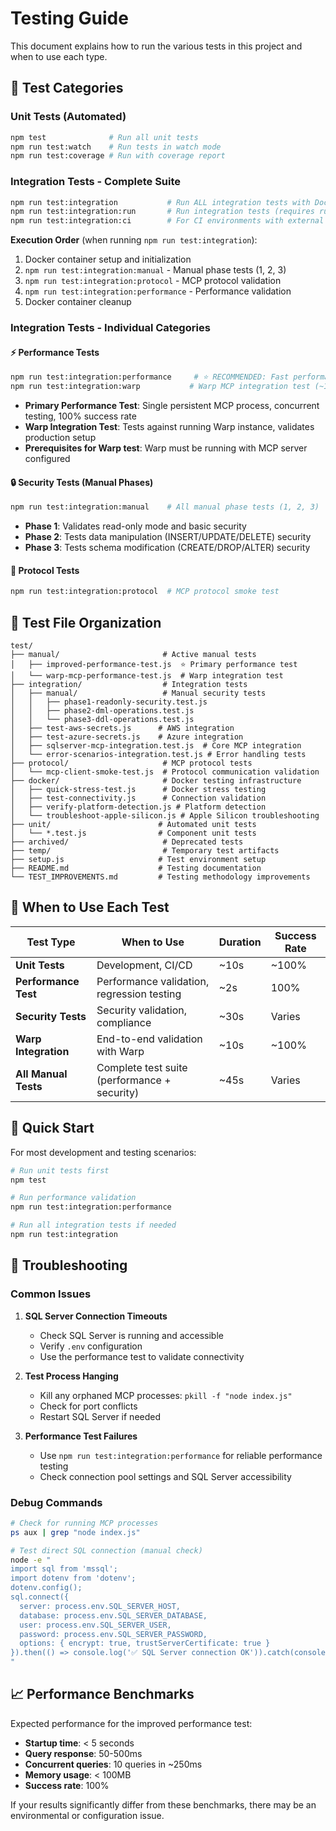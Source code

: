 # Testing Guide

This document explains how to run the various tests in this project and when to use each type.

## 🧪 Test Categories

### Unit Tests (Automated)

```bash
npm test              # Run all unit tests
npm run test:watch    # Run tests in watch mode
npm run test:coverage # Run with coverage report
```

### Integration Tests - Complete Suite

```bash
npm run test:integration           # Run ALL integration tests with Docker
npm run test:integration:run       # Run integration tests (requires running database)
npm run test:integration:ci        # For CI environments with external database
```

**Execution Order** (when running `npm run test:integration`):

1. Docker container setup and initialization
2. `npm run test:integration:manual` - Manual phase tests (1, 2, 3)
3. `npm run test:integration:protocol` - MCP protocol validation
4. `npm run test:integration:performance` - Performance validation
5. Docker container cleanup

### Integration Tests - Individual Categories

#### ⚡ Performance Tests

```bash
npm run test:integration:performance     # ⭐ RECOMMENDED: Fast performance test (~2s)
npm run test:integration:warp           # Warp MCP integration test (~10s)
```

- **Primary Performance Test**: Single persistent MCP process, concurrent testing, 100% success rate
- **Warp Integration Test**: Tests against running Warp instance, validates production setup
- **Prerequisites for Warp test**: Warp must be running with MCP server configured

#### 🔒 Security Tests (Manual Phases)

```bash
npm run test:integration:manual    # All manual phase tests (1, 2, 3)
```

- **Phase 1**: Validates read-only mode and basic security
- **Phase 2**: Tests data manipulation (INSERT/UPDATE/DELETE) security
- **Phase 3**: Tests schema modification (CREATE/DROP/ALTER) security

#### 📡 Protocol Tests

```bash
npm run test:integration:protocol  # MCP protocol smoke test
```

## 📁 Test File Organization

```text
test/
├── manual/                       # Active manual tests
│   ├── improved-performance-test.js  ⭐ Primary performance test
│   └── warp-mcp-performance-test.js  # Warp integration test
├── integration/                  # Integration tests
│   ├── manual/                   # Manual security tests
│   │   ├── phase1-readonly-security.test.js
│   │   ├── phase2-dml-operations.test.js
│   │   └── phase3-ddl-operations.test.js
│   ├── test-aws-secrets.js      # AWS integration
│   ├── test-azure-secrets.js    # Azure integration
│   ├── sqlserver-mcp-integration.test.js  # Core MCP integration
│   └── error-scenarios-integration.test.js # Error handling tests
├── protocol/                     # MCP protocol tests
│   └── mcp-client-smoke-test.js  # Protocol communication validation
├── docker/                       # Docker testing infrastructure
│   ├── quick-stress-test.js      # Docker stress testing
│   ├── test-connectivity.js      # Connection validation
│   ├── verify-platform-detection.js # Platform detection
│   └── troubleshoot-apple-silicon.js # Apple Silicon troubleshooting
├── unit/                        # Automated unit tests
│   └── *.test.js                # Component unit tests
├── archived/                     # Deprecated tests
├── temp/                         # Temporary test artifacts
├── setup.js                     # Test environment setup
├── README.md                    # Testing documentation
└── TEST_IMPROVEMENTS.md         # Testing methodology improvements
```

## 🎯 When to Use Each Test

| Test Type            | When to Use                                  | Duration | Success Rate |
| -------------------- | -------------------------------------------- | -------- | ------------ |
| **Unit Tests**       | Development, CI/CD                           | ~10s     | ~100%        |
| **Performance Test** | Performance validation, regression testing   | ~2s      | 100%         |
| **Security Tests**   | Security validation, compliance              | ~30s     | Varies       |
| **Warp Integration** | End-to-end validation with Warp              | ~10s     | ~100%        |
| **All Manual Tests** | Complete test suite (performance + security) | ~45s     | Varies       |

## 🚀 Quick Start

For most development and testing scenarios:

```bash
# Run unit tests first
npm test

# Run performance validation
npm run test:integration:performance

# Run all integration tests if needed
npm run test:integration
```

## 🔧 Troubleshooting

### Common Issues

1. **SQL Server Connection Timeouts**
   - Check SQL Server is running and accessible
   - Verify `.env` configuration
   - Use the performance test to validate connectivity

2. **Test Process Hanging**
   - Kill any orphaned MCP processes: `pkill -f "node index.js"`
   - Check for port conflicts
   - Restart SQL Server if needed

3. **Performance Test Failures**
   - Use `npm run test:integration:performance` for reliable performance testing
   - Check connection pool settings and SQL Server accessibility

### Debug Commands

```bash
# Check for running MCP processes
ps aux | grep "node index.js"

# Test direct SQL connection (manual check)
node -e "
import sql from 'mssql';
import dotenv from 'dotenv';
dotenv.config();
sql.connect({
  server: process.env.SQL_SERVER_HOST,
  database: process.env.SQL_SERVER_DATABASE,
  user: process.env.SQL_SERVER_USER,
  password: process.env.SQL_SERVER_PASSWORD,
  options: { encrypt: true, trustServerCertificate: true }
}).then(() => console.log('✅ SQL Server connection OK')).catch(console.error);
"
```

## 📈 Performance Benchmarks

Expected performance for the improved performance test:

- **Startup time**: < 5 seconds
- **Query response**: 50-500ms
- **Concurrent queries**: 10 queries in ~250ms
- **Memory usage**: < 100MB
- **Success rate**: 100%

If your results significantly differ from these benchmarks, there may be an environmental or configuration issue.
